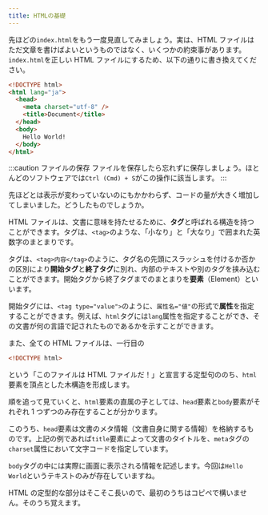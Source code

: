 ```yaml
---
title: HTMLの基礎
---
```


先ほどの`index.html`をもう一度見直してみましょう。実は、HTML ファイルはただ文章を書けばよいというものではなく、いくつかの約束事があります。`index.html`を正しい HTML ファイルにするため、以下の通りに書き換えてください。

```html title="index.html"
<!DOCTYPE html>
<html lang="ja">
  <head>
    <meta charset="utf-8" />
    <title>Document</title>
  </head>
  <body>
    Hello World!
  </body>
</html>
```

:::caution ファイルの保存
ファイルを保存したら忘れずに保存しましょう。ほとんどのソフトウェアでは`Ctrl (Cmd) + S`がこの操作に該当します。
:::

先ほどとは表示が変わっていないのにもかかわらず、コードの量が大きく増加してしまいました。どうしたものでしょうか。

HTML ファイルは、文書に意味を持たせるために、**タグ**と呼ばれる構造を持つことができます。タグは、`<tag>`のような、「小なり」と「大なり」で囲まれた英数字のまとまりです。

タグは、`<tag>内容</tag>`のように、タグ名の先頭にスラッシュを付けるか否かの区別により**開始タグ**と**終了タグ**に別れ、内部のテキストや別のタグを挟み込むことができます。開始タグから終了タグまでのまとまりを**要素**（Element）といいます。

開始タグには、`<tag type="value">`のように、`属性名="値"`の形式で**属性**を指定することができます。例えば、`html`タグには`lang`属性を指定することができ、その文書が何の言語で記されたものであるかを示すことができます。

また、全ての HTML ファイルは、一行目の

```html
<!DOCTYPE html>
```

という「このファイルは HTML ファイルだ！」と宣言する定型句ののち、`html`要素を頂点とした木構造を形成します。

順を追って見ていくと、`html`要素の直属の子としては、`head`要素と`body`要素がそれぞれ 1 つずつのみ存在することが分かります。

このうち、`head`要素は文書のメタ情報（文書自身に関する情報）を格納するものです。上記の例であれば`title`要素によって文書のタイトルを、`meta`タグの`charset`属性において文字コードを指定しています。

`body`タグの中には実際に画面に表示される情報を記述します。今回は`Hello World`というテキストのみが存在していますね。

HTML の定型的な部分はそこそこ長いので、最初のうちはコピペで構いません。そのうち覚えます。
